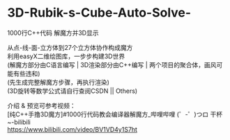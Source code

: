 # 3D-Rubik-s-Cube-Auto-Solve-
1000行C++代码 解魔方并3D显示

从点-线-面-立方体到27个立方体协作构成魔方  
利用easyX二维绘图库，一步步构建3D世界  
(解魔方部分由C语言编写 | 3D渲染部分由C++编写 | 两个项目的聚合体，画风可能有些违和)  
(先生成完整解魔方步骤，再执行渲染)  
(3D旋转等数学公式请自行查阅CSDN || Others)  

介绍 & 预览可参考视频：  
[纯C++手撸3D魔方]#1000行代码教会编译器解魔方_哔哩哔哩 (゜-゜)つロ 干杯~-bilibili  
https://www.bilibili.com/video/BV1VD4y1S7ht
